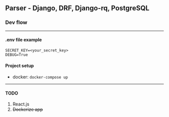 ## Parser - Django, DRF, Django-rq, PostgreSQL
### Dev flow
---
#### .env file example
```
SECRET_KEY=<your_secret_key>
DEBUG=True
```
#### Project setup
- docker: `docker-compose up`

---
#### TODO
1. React.js
2. ~~Dockerize app~~